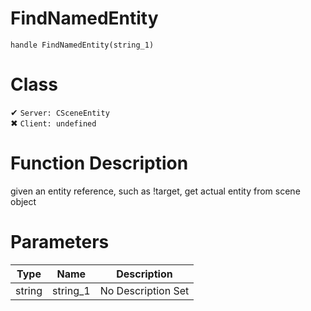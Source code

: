 # FindNamedEntity
```
handle FindNamedEntity(string_1)
```
# Class
✔ `Server: CSceneEntity`  
✖ `Client: undefined`  

# Function Description
given an entity reference, such as !target, get actual entity from scene object
# Parameters
Type|Name|Description
--|--|--
string|string_1|No Description Set
